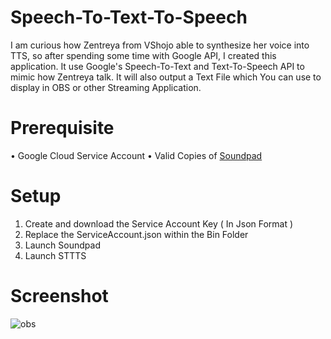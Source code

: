 # Speech-To-Text-To-Speech
I am curious how Zentreya from VShojo able to synthesize her voice into TTS, so after spending some time with Google API, I created this application. It use Google's Speech-To-Text and Text-To-Speech API to mimic how Zentreya talk. It will also output a Text File which You can use to display in OBS or other Streaming Application.

# Prerequisite
• Google Cloud Service Account
• Valid Copies of [Soundpad](https://store.steampowered.com/app/629520/Soundpad/)

# Setup
1) Create and download the Service Account Key ( In Json Format )
2) Replace the ServiceAccount.json within the Bin Folder
3) Launch Soundpad
4) Launch STTTS

# Screenshot
![obs](https://i.imgur.com/v01CKnF.png)
